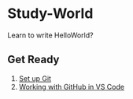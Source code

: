 # Study-World
Learn to write HelloWorld?

## Get Ready
1. [Set up Git](https://docs.github.com/en/get-started/quickstart/set-up-git)  
2. [Working with GitHub in VS Code](https://code.visualstudio.com/docs/editor/github)  
